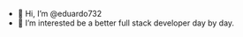- 👋 Hi, I’m @eduardo732
- 👀 I’m interested be a better full stack developer day by day.

<!---
eduardo732/eduardo732 is a ✨ special ✨ repository because its `README.md` (this file) appears on your GitHub profile.
You can click the Preview link to take a look at your changes.
--->
